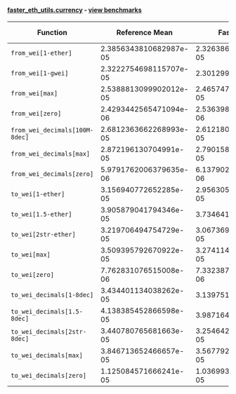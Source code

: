 #### [faster_eth_utils.currency](https://github.com/BobTheBuidler/faster-eth-utils/blob/BobTheBuidler-patch-4/faster_eth_utils/currency.py) - [view benchmarks](https://github.com/BobTheBuidler/faster-eth-utils/blob/BobTheBuidler-patch-4/benchmarks/test_currency_benchmarks.py)

| Function | Reference Mean | Faster Mean | % Change | Speedup (%) | x Faster | Faster |
|----------|---------------|-------------|----------|-------------|----------|--------|
| `from_wei[1-ether]` | 2.3856343810682987e-05 | 2.3263860285950652e-05 | 2.48% | 2.55% | 1.03x | ✅ |
| `from_wei[1-gwei]` | 2.3222754698115707e-05 | 2.30129995404795e-05 | 0.90% | 0.91% | 1.01x | ✅ |
| `from_wei[max]` | 2.5388813099902012e-05 | 2.4657474216574267e-05 | 2.88% | 2.97% | 1.03x | ✅ |
| `from_wei[zero]` | 2.4293442565471094e-06 | 2.5363989953731932e-06 | -4.41% | -4.22% | 0.96x | ❌ |
| `from_wei_decimals[100M-8dec]` | 2.6812363662268993e-05 | 2.6121805838616474e-05 | 2.58% | 2.64% | 1.03x | ✅ |
| `from_wei_decimals[max]` | 2.872196130704991e-05 | 2.790158225007023e-05 | 2.86% | 2.94% | 1.03x | ✅ |
| `from_wei_decimals[zero]` | 5.9791762006379635e-06 | 6.1379028163894075e-06 | -2.65% | -2.59% | 0.97x | ❌ |
| `to_wei[1-ether]` | 3.156940772652285e-05 | 2.956305061539509e-05 | 6.36% | 6.79% | 1.07x | ✅ |
| `to_wei[1.5-ether]` | 3.905879041794346e-05 | 3.73464103372673e-05 | 4.38% | 4.59% | 1.05x | ✅ |
| `to_wei[2str-ether]` | 3.219706494754729e-05 | 3.0673694163592915e-05 | 4.73% | 4.97% | 1.05x | ✅ |
| `to_wei[max]` | 3.509395792670922e-05 | 3.274114306504989e-05 | 6.70% | 7.19% | 1.07x | ✅ |
| `to_wei[zero]` | 7.762831076515008e-06 | 7.332387902142241e-06 | 5.54% | 5.87% | 1.06x | ✅ |
| `to_wei_decimals[1-8dec]` | 3.434401134038262e-05 | 3.1397519951847e-05 | 8.58% | 9.38% | 1.09x | ✅ |
| `to_wei_decimals[1.5-8dec]` | 4.138385452866598e-05 | 3.98716458912961e-05 | 3.65% | 3.79% | 1.04x | ✅ |
| `to_wei_decimals[2str-8dec]` | 3.440780765681663e-05 | 3.2546424708686686e-05 | 5.41% | 5.72% | 1.06x | ✅ |
| `to_wei_decimals[max]` | 3.846713652466657e-05 | 3.567792410941899e-05 | 7.25% | 7.82% | 1.08x | ✅ |
| `to_wei_decimals[zero]` | 1.125084571666241e-05 | 1.0369938450604632e-05 | 7.83% | 8.49% | 1.08x | ✅ |

